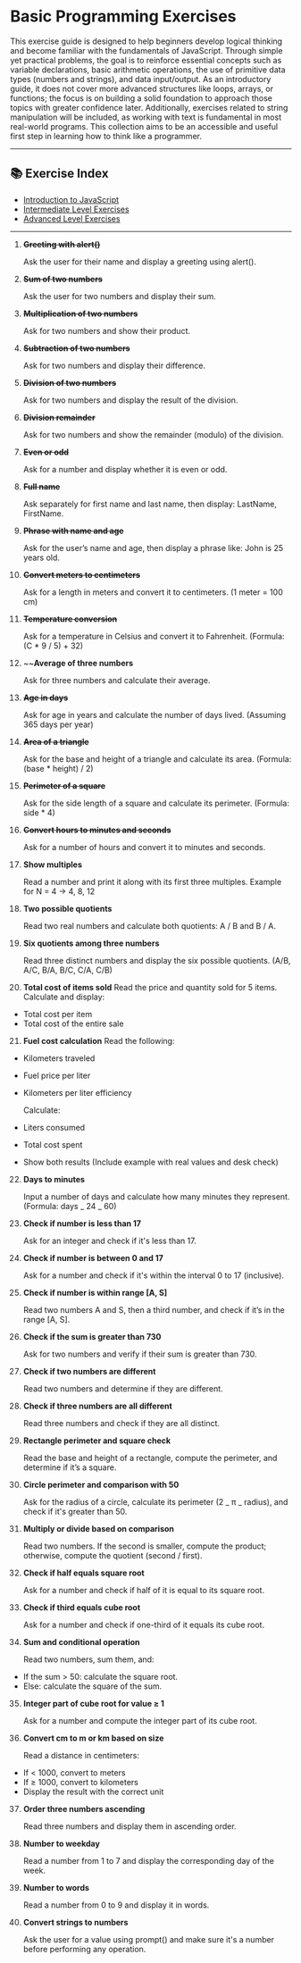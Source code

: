 # Basic Programming Exercises

This exercise guide is designed to help beginners develop logical thinking and become familiar with the fundamentals of JavaScript. Through simple yet practical problems, the goal is to reinforce essential concepts such as variable declarations, basic arithmetic operations, the use of primitive data types (numbers and strings), and data input/output. As an introductory guide, it does not cover more advanced structures like loops, arrays, or functions; the focus is on building a solid foundation to approach those topics with greater confidence later. Additionally, exercises related to string manipulation will be included, as working with text is fundamental in most real-world programs. This collection aims to be an accessible and useful first step in learning how to think like a programmer.

---

## 📚 Exercise Index

- [Introduction to JavaScript](../../README.md)
- [Intermediate Level Exercises](../intermediate/README.md)
- [Advanced Level Exercises](../advanced/README.md)

---

1.  ~~**Greeting with alert()**~~

    Ask the user for their name and display a greeting using alert().

2.  ~~**Sum of two numbers**~~

    Ask the user for two numbers and display their sum.

3.  ~~**Multiplication of two numbers**~~

    Ask for two numbers and show their product.

4.  ~~**Subtraction of two numbers**~~

    Ask for two numbers and display their difference.

5.  ~~**Division of two numbers**~~

    Ask for two numbers and display the result of the division.

6.  ~~**Division remainder**~~

    Ask for two numbers and show the remainder (modulo) of the division.

7.  ~~**Even or odd**~~

    Ask for a number and display whether it is even or odd.

8.  ~~**Full name**~~

    Ask separately for first name and last name, then display: LastName, FirstName.

9.  ~~**Phrase with name and age**~~

    Ask for the user’s name and age, then display a phrase like: John is 25 years old.

10. ~~**Convert meters to centimeters**~~

    Ask for a length in meters and convert it to centimeters.
    (1 meter = 100 cm)

11. ~~**Temperature conversion**~~

    Ask for a temperature in Celsius and convert it to Fahrenheit.
    (Formula: (C \* 9 / 5) + 32)

12. ~~**Average of three numbers**

    Ask for three numbers and calculate their average.

13. ~~**Age in days**~~

    Ask for age in years and calculate the number of days lived.
    (Assuming 365 days per year)

14. ~~**Area of a triangle**~~

    Ask for the base and height of a triangle and calculate its area.
    (Formula: (base \* height) / 2)

15. ~~**Perimeter of a square**~~

    Ask for the side length of a square and calculate its perimeter.
    (Formula: side \* 4)

16. ~~**Convert hours to minutes and seconds**~~

    Ask for a number of hours and convert it to minutes and seconds.

17. **Show multiples**

    Read a number and print it along with its first three multiples.
    Example for N = 4 → 4, 8, 12

18. **Two possible quotients**

    Read two real numbers and calculate both quotients: A / B and B / A.

19. **Six quotients among three numbers**

    Read three distinct numbers and display the six possible quotients.
    (A/B, A/C, B/A, B/C, C/A, C/B)

20. **Total cost of items sold**
    Read the price and quantity sold for 5 items.
    Calculate and display:

- Total cost per item
- Total cost of the entire sale

21. **Fuel cost calculation**
    Read the following:

- Kilometers traveled
- Fuel price per liter
- Kilometers per liter efficiency

  Calculate:

- Liters consumed
- Total cost spent
- Show both results
  (Include example with real values and desk check)

22. **Days to minutes**

    Input a number of days and calculate how many minutes they represent.
    (Formula: days _ 24 _ 60)

23. **Check if number is less than 17**

    Ask for an integer and check if it's less than 17.

24. **Check if number is between 0 and 17**

    Ask for a number and check if it's within the interval 0 to 17 (inclusive).

25. **Check if number is within range [A, S]**

    Read two numbers A and S, then a third number, and check if it’s in the range [A, S].

26. **Check if the sum is greater than 730**

    Ask for two numbers and verify if their sum is greater than 730.

27. **Check if two numbers are different**

    Read two numbers and determine if they are different.

28. **Check if three numbers are all different**

    Read three numbers and check if they are all distinct.

29. **Rectangle perimeter and square check**

    Read the base and height of a rectangle, compute the perimeter, and determine if it’s a square.

30. **Circle perimeter and comparison with 50**

    Ask for the radius of a circle, calculate its perimeter (2 _ π _ radius), and check if it's greater than 50.

31. **Multiply or divide based on comparison**

    Read two numbers. If the second is smaller, compute the product; otherwise, compute the quotient (second / first).

32. **Check if half equals square root**

    Ask for a number and check if half of it is equal to its square root.

33. **Check if third equals cube root**

    Ask for a number and check if one-third of it equals its cube root.

34. **Sum and conditional operation**

    Read two numbers, sum them, and:

- If the sum > 50: calculate the square root.
- Else: calculate the square of the sum.

35. **Integer part of cube root for value ≥ 1**

    Ask for a number and compute the integer part of its cube root.

36. **Convert cm to m or km based on size**

    Read a distance in centimeters:

- If < 1000, convert to meters
- If ≥ 1000, convert to kilometers
- Display the result with the correct unit

37. **Order three numbers ascending**

    Read three numbers and display them in ascending order.

38. **Number to weekday**

    Read a number from 1 to 7 and display the corresponding day of the week.

39. **Number to words**

    Read a number from 0 to 9 and display it in words.

40. **Convert strings to numbers**

    Ask the user for a value using prompt() and make sure it's a number before performing any operation.
